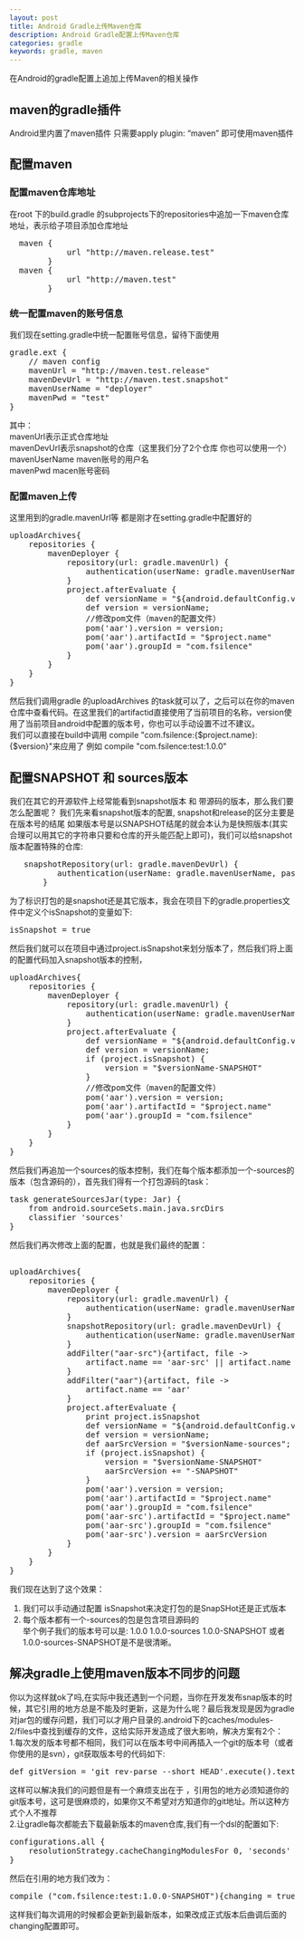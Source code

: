 ```yaml
---
layout: post
title: Android Gradle上传Maven仓库
description: Android Gradle配置上传Maven仓库
categories: gradle
keywords: gradle, maven
---
```


在Android的gradle配置上追加上传Maven的相关操作  

## maven的gradle插件
Android里内置了maven插件 只需要apply plugin: “maven” 即可使用maven插件

## 配置maven
### 配置maven仓库地址
在root 下的build.gradle 的subprojects下的repositories中追加一下maven仓库地址，表示给子项目添加仓库地址
<pre>
  maven {
            url "http://maven.release.test" 
        }
  maven {
            url "http://maven.test"
        }
</pre>
### 统一配置maven的账号信息  
 我们现在setting.gradle中统一配置账号信息，留待下面使用

<pre>
gradle.ext {
    // maven config
    mavenUrl = "http://maven.test.release"
    mavenDevUrl = "http://maven.test.snapshot"
    mavenUserName = "deployer"
    mavenPwd = "test"
}
</pre>
其中：  
mavenUrl表示正式仓库地址  
mavenDevUrl表示snapshot的仓库（这里我们分了2个仓库 你也可以使用一个）  
mavenUserName maven账号的用户名  
mavenPwd macen账号密码

### 配置maven上传
这里用到的gradle.mavenUrl等 都是刚才在setting.gradle中配置好的
<pre>
uploadArchives{
    repositories {
        mavenDeployer {
            repository(url: gradle.mavenUrl) {
                authentication(userName: gradle.mavenUserName, password: gradle.mavenPwd)
            }
            project.afterEvaluate {
                def versionName = "${android.defaultConfig.versionName}"
                def version = versionName;
                //修改pom文件（maven的配置文件）
                pom('aar').version = version;
                pom('aar').artifactId = "$project.name"
                pom('aar').groupId = "com.fsilence"  
            }
        }
    }
}
</pre>
然后我们调用gradle 的uploadArchives 的task就可以了，之后可以在你的maven仓库中查看代码。在这里我们的artifactid直接使用了当前项目的名称，version使用了当前项目android中配置的版本号，你也可以手动设置不过不建议。   
我们可以直接在build中调用 compile "com.fsilence:{$project.name}:{$version}"来应用了 例如 compile "com.fsilence:test:1.0.0"

## 配置SNAPSHOT 和 sources版本
我们在其它的开源软件上经常能看到snapshot版本 和 带源码的版本，那么我们要怎么配置呢？ 我们先来看snapshot版本的配置, snapshot和release的区分主要是在版本号的结尾 如果版本号是以SNAPSHOT结尾的就会本认为是快照版本(其实合理可以用其它的字符串只要和仓库的开头能匹配上即可)，我们可以给snapshot版本配置特殊的仓库:  
<pre>
   snapshotRepository(url: gradle.mavenDevUrl) {
          authentication(userName: gradle.mavenUserName, password: gradle.mavenPwd)
       }
</pre>
为了标识打包的是snapshot还是其它版本，我会在项目下的gradle.properties文件中定义个isSnapshot的变量如下:  
<pre>
isSnapshot = true
</pre>
然后我们就可以在项目中通过project.isSnapshot来划分版本了，然后我们将上面的配置代码加入snapshot版本的控制，  
<pre>
uploadArchives{
    repositories {
        mavenDeployer {
            repository(url: gradle.mavenUrl) {
                authentication(userName: gradle.mavenUserName, password: gradle.mavenPwd)
            }
            project.afterEvaluate {
                def versionName = "${android.defaultConfig.versionName}"
                def version = versionName;
                if (project.isSnapshot) {
                    version = "$versionName-SNAPSHOT"
                }
                //修改pom文件（maven的配置文件）
                pom('aar').version = version;
                pom('aar').artifactId = "$project.name"
                pom('aar').groupId = "com.fsilence"  
            }
        }
    }
}
</pre>

然后我们再追加一个sources的版本控制，我们在每个版本都添加一个-sources的版本（包含源码的），首先我们得有一个打包源码的task：  
<pre>
task generateSourcesJar(type: Jar) {
    from android.sourceSets.main.java.srcDirs
    classifier 'sources'
}
</pre>
然后我们再次修改上面的配置，也就是我们最终的配置：  
<pre>

uploadArchives{
    repositories {
        mavenDeployer {
            repository(url: gradle.mavenUrl) {
                authentication(userName: gradle.mavenUserName, password: gradle.mavenPwd)
            }
            snapshotRepository(url: gradle.mavenDevUrl) {
                authentication(userName: gradle.mavenUserName, password: gradle.mavenPwd)
            }
            addFilter("aar-src"){artifact, file ->
                artifact.name == 'aar-src' || artifact.name == 'aar'
            }
            addFilter("aar"){artifact, file ->
                artifact.name == 'aar'
            }
            project.afterEvaluate {
                print project.isSnapshot
                def versionName = "${android.defaultConfig.versionName}"
                def version = versionName;
                def aarSrcVersion = "$versionName-sources";
                if (project.isSnapshot) {
                    version = "$versionName-SNAPSHOT"
                    aarSrcVersion += "-SNAPSHOT"
                }
                pom('aar').version = version;
                pom('aar').artifactId = "$project.name"
                pom('aar').groupId = "com.fsilence"
                pom('aar-src').artifactId = "$project.name"
                pom('aar-src').groupId = "com.fsilence"
                pom('aar-src').version = aarSrcVersion
            }
        }
    }
}
</pre>
我们现在达到了这个效果：  
1. 我们可以手动通过配置 isSnapshot来决定打包的是SnapSHot还是正式版本  
2. 每个版本都有一个-sources的包是包含项目源码的  
举个例子我们的版本号可以是: 1.0.0 1.0.0-sources 1.0.0-SNAPSHOT 或者 1.0.0-sources-SNAPSHOT是不是很清晰。  

## 解决gradle上使用maven版本不同步的问题
你以为这样就ok了吗,在实际中我还遇到一个问题，当你在开发发布snap版本的时候，其它引用的地方总是不能及时更新，这是为什么呢？最后我发现是因为gradle对jar包的缓存问题，我们可以才用户目录的.android下的caches/modules-2/files中查找到缓存的文件，这给实际开发造成了很大影响，解决方案有2个：  
1.每次发的版本号都不相同，我们可以在版本号中间再插入一个git的版本号（或者你使用的是svn），git获取版本号的代码如下:  
<pre>
def gitVersion = 'git rev-parse --short HEAD'.execute().text.trim()
</pre>
这样可以解决我们的问题但是有一个麻烦支出在于 ，引用包的地方必须知道你的git版本号，这可是很麻烦的，如果你又不希望对方知道你的git地址。所以这种方式个人不推荐  
2.让gradle每次都能去下载最新版本的maven仓库,我们有一个dsl的配置如下:  
<pre>
configurations.all {
    resolutionStrategy.cacheChangingModulesFor 0, 'seconds'
}
</pre>
然后在引用的地方我们改为：  
<pre>
compile ("com.fsilence:test:1.0.0-SNAPSHOT"){changing = true}
</pre>
这样我们每次调用的时候都会更新到最新版本，如果改成正式版本后曲调后面的changing配置即可。  
